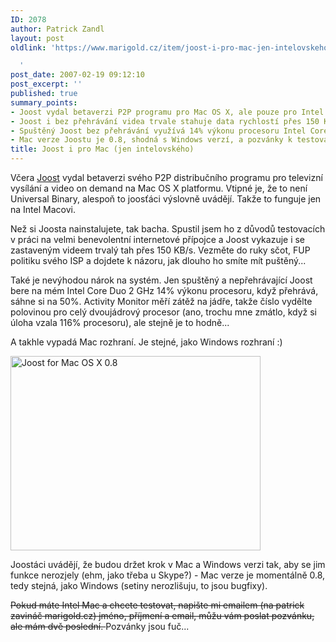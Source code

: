 ```yaml
---
ID: 2078
author: Patrick Zandl
layout: post
oldlink: 'https://www.marigold.cz/item/joost-i-pro-mac-jen-intelovskeho

  '
post_date: 2007-02-19 09:12:10
post_excerpt: ''
published: true
summary_points:
- Joost vydal betaverzi P2P programu pro Mac OS X, ale pouze pro Intel Macy.
- Joost i bez přehrávání videa trvale stahuje data rychlostí přes 150 KB/s.
- Spuštěný Joost bez přehrávání využívá 14% výkonu procesoru Intel Core Duo 2 GHz.
- Mac verze Joostu je 0.8, shodná s Windows verzí, a pozvánky k testování jsou vyčerpány.
title: Joost i pro Mac (jen intelovského)
---
```


Včera <a href="https://www.joost.com/">Joost</a> vydal betaverzi svého P2P distribučního programu pro televizní vysílání a video on demand na Mac OS X platformu. Vtipné je, že to není Universal Binary, alespoň to joosťáci výslovně uvádějí. Takže to funguje jen na Intel Macovi. 

Než si Joosta nainstalujete, tak bacha. Spustil jsem ho z důvodů testovacích v práci na velmi benevolentní internetové přípojce a Joost vykazuje i se zastaveným videem trvalý tah přes 150 KB/s. Vezměte do ruky sčot, FUP politiku svého ISP a dojdete k názoru, jak dlouho ho smíte mít puštěný... 

Také je nevýhodou nárok na systém. Jen spuštěný a nepřehrávající Joost bere na mém Intel Core Duo 2 GHz 14% výkonu procesoru, když přehrává, sáhne si na 50%. Activity Monitor měří zátěž na jádře, takže číslo vydělte polovinou pro celý dvoujádrový procesor (ano, trochu mne zmátlo, když si úloha vzala 116% procesoru), ale stejně je to hodně...

A takhle vypadá Mac rozhraní. Je stejné, jako Windows rozhraní :) 

<a href="http://www.marigold.cz/wp-content/Screenshot_10.jpg"><img src="http://www.marigold.cz/wp-content/_Screenshot_10.jpg" width="400" height="311" alt="Joost for Mac OS X 0.8" title="Joost for Mac OS X 0.8"  /></a>

Joostáci uvádějí, že budou držet krok v Mac a Windows verzi tak, aby se jim funkce nerozjely (ehm, jako třeba u Skype?) - Mac verze je momentálně 0.8, tedy stejná, jako Windows (setiny nerozlišuju, to jsou bugfixy).

<s>Pokud máte Intel Mac a chcete testovat, napište mi emailem (na patrick zavináč marigold.cz) jméno, příjmení a email, můžu vám poslat pozvánku, ale mám dvě poslední. </s> Pozvánky jsou fuč...